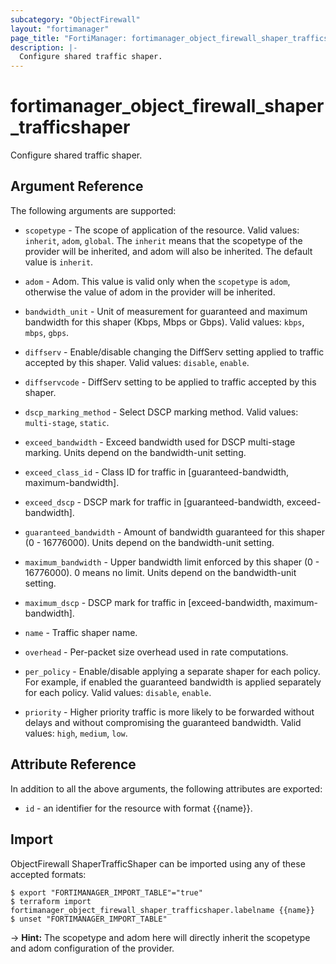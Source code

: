```yaml
---
subcategory: "ObjectFirewall"
layout: "fortimanager"
page_title: "FortiManager: fortimanager_object_firewall_shaper_trafficshaper"
description: |-
  Configure shared traffic shaper.
---
```


# fortimanager_object_firewall_shaper_trafficshaper
Configure shared traffic shaper.

## Argument Reference


The following arguments are supported:

* `scopetype` - The scope of application of the resource. Valid values: `inherit`, `adom`, `global`. The `inherit` means that the scopetype of the provider will be inherited, and adom will also be inherited. The default value is `inherit`.
* `adom` - Adom. This value is valid only when the `scopetype` is `adom`, otherwise the value of adom in the provider will be inherited.

* `bandwidth_unit` - Unit of measurement for guaranteed and maximum bandwidth for this shaper (Kbps, Mbps or Gbps). Valid values: `kbps`, `mbps`, `gbps`.

* `diffserv` - Enable/disable changing the DiffServ setting applied to traffic accepted by this shaper. Valid values: `disable`, `enable`.

* `diffservcode` - DiffServ setting to be applied to traffic accepted by this shaper.
* `dscp_marking_method` - Select DSCP marking method. Valid values: `multi-stage`, `static`.

* `exceed_bandwidth` - Exceed bandwidth used for DSCP multi-stage marking. Units depend on the bandwidth-unit setting.
* `exceed_class_id` - Class ID for traffic in [guaranteed-bandwidth, maximum-bandwidth].
* `exceed_dscp` - DSCP mark for traffic in [guaranteed-bandwidth, exceed-bandwidth].
* `guaranteed_bandwidth` - Amount of bandwidth guaranteed for this shaper (0 - 16776000). Units depend on the bandwidth-unit setting.
* `maximum_bandwidth` - Upper bandwidth limit enforced by this shaper (0 - 16776000). 0 means no limit. Units depend on the bandwidth-unit setting.
* `maximum_dscp` - DSCP mark for traffic in [exceed-bandwidth, maximum-bandwidth].
* `name` - Traffic shaper name.
* `overhead` - Per-packet size overhead used in rate computations.
* `per_policy` - Enable/disable applying a separate shaper for each policy. For example, if enabled the guaranteed bandwidth is applied separately for each policy. Valid values: `disable`, `enable`.

* `priority` - Higher priority traffic is more likely to be forwarded without delays and without compromising the guaranteed bandwidth. Valid values: `high`, `medium`, `low`.



## Attribute Reference

In addition to all the above arguments, the following attributes are exported:
* `id` - an identifier for the resource with format {{name}}.

## Import

ObjectFirewall ShaperTrafficShaper can be imported using any of these accepted formats:
```
$ export "FORTIMANAGER_IMPORT_TABLE"="true"
$ terraform import fortimanager_object_firewall_shaper_trafficshaper.labelname {{name}}
$ unset "FORTIMANAGER_IMPORT_TABLE"
```
-> **Hint:** The scopetype and adom here will directly inherit the scopetype and adom configuration of the provider.
